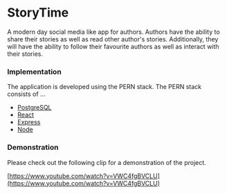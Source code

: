 ﻿# StoryTime
A modern day social media like app for authors. Authors have the ability to share their stories as well as read other author's stories. Additionally, they will have the ability to follow their favourite authors as well as interact with their stories.

### Implementation
The application is developed using the PERN stack. The PERN stack consists of ...
* [PostgreSQL]([https://www.postgresql.org/](https://www.postgresql.org/))
* [React]([https://reactjs.org/](https://reactjs.org/))
* [Express]([https://expressjs.com/](https://expressjs.com/))
* [Node]([https://nodejs.org/en/](https://nodejs.org/en/))

### Demonstration
Please check out the following clip for a demonstration of the project.

[https://www.youtube.com/watch?v=VWC4fgBVCLU](https://www.youtube.com/watch?v=VWC4fgBVCLU)

